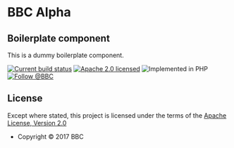 # BBC Alpha
## Boilerplate component

This is a dummy boilerplate component.

[![Current build status][travis]](https://travis-ci.org/bbc/alpha)
[![Apache 2.0 licensed][license]](#license)
![Implemented in PHP][language]
[![Follow @BBC][twitter]](https://twitter.com/BBC)

## License

Except where stated, this project is licensed under the terms of the [Apache License, Version 2.0](http://www.apache.org/licenses/LICENSE-2.0)

* Copyright © 2017 BBC

[travis]: https://img.shields.io/travis/bbc/alpha.svg
[license]: https://img.shields.io/badge/license-Apache%202.0-blue.svg
[language]: https://img.shields.io/badge/implemented%20in-PHP-yellow.svg 
[twitter]: https://img.shields.io/twitter/url/http/shields.io.svg?style=social&label=Follow%20@BBC
